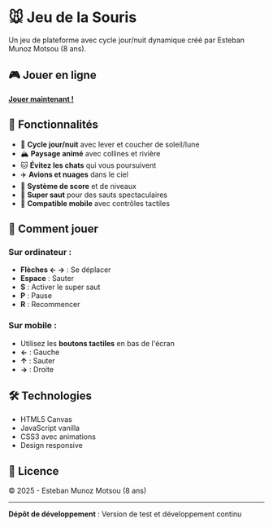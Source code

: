 # 🐭 Jeu de la Souris

Un jeu de plateforme avec cycle jour/nuit dynamique créé par Esteban Munoz Motsou (8 ans).

## 🎮 Jouer en ligne

**[Jouer maintenant !](https://tonnerre.github.io/souris2/)**

## 🌟 Fonctionnalités

- 🌅 **Cycle jour/nuit** avec lever et coucher de soleil/lune
- 🏔️ **Paysage animé** avec collines et rivière
- 🐱 **Évitez les chats** qui vous poursuivent
- ✈️ **Avions et nuages** dans le ciel
- 🎯 **Système de score** et de niveaux
- 🚀 **Super saut** pour des sauts spectaculaires
- 📱 **Compatible mobile** avec contrôles tactiles

## 🎯 Comment jouer

### Sur ordinateur :
- **Flèches ← →** : Se déplacer
- **Espace** : Sauter
- **S** : Activer le super saut
- **P** : Pause
- **R** : Recommencer

### Sur mobile :
- Utilisez les **boutons tactiles** en bas de l'écran
- **←** : Gauche
- **↑** : Sauter
- **→** : Droite

## 🛠️ Technologies

- HTML5 Canvas
- JavaScript vanilla
- CSS3 avec animations
- Design responsive

## 📜 Licence

© 2025 - Esteban Munoz Motsou (8 ans)

---

**Dépôt de développement** : Version de test et développement continu
